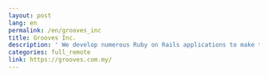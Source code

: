 ```yaml
---
layout: post
lang: en
permalink: /en/grooves_inc
title: Grooves Inc.
description: ' We develop numerous Ruby on Rails applications to make the world easy to connect job seekers and employer. '
categories: full_remote
link: https://grooves.com.my/
---
```

